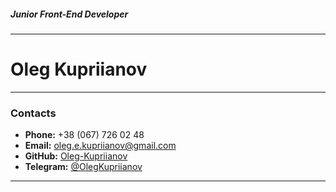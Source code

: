 ##### Junior Front-End Developer

---

# Oleg Kupriianov

---

### Contacts

- **Phone:** +38 (067) 726 02 48
- **Email:** oleg.e.kupriianov@gmail.com
- **GitHub:** [Oleg-Kupriianov](https://github.com/Oleg-Kupriianov)
- **Telegram:** [@OlegKupriianov](https://t.me/OlegKupriianov)

---
